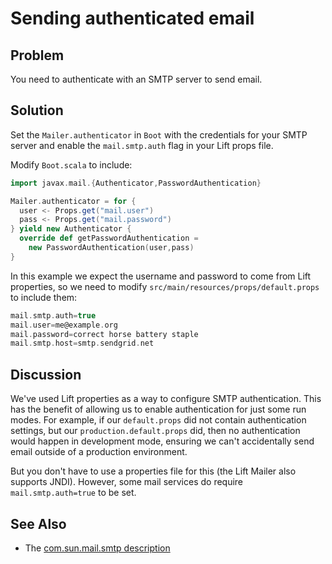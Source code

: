 Sending authenticated email
===========================

Problem
-------

You need to authenticate with an SMTP server to send email.

Solution
--------

Set the `Mailer.authenticator` in `Boot` with the credentials for your SMTP server and enable the `mail.smtp.auth` flag in your Lift props file.

Modify `Boot.scala` to include:

```scala
import javax.mail.{Authenticator,PasswordAuthentication}

Mailer.authenticator = for { 
  user <- Props.get("mail.user")
  pass <- Props.get("mail.password") 
} yield new Authenticator {
  override def getPasswordAuthentication = 
    new PasswordAuthentication(user,pass) 
}
```

In this example we expect the username and password to come from Lift properties, so we need to modify `src/main/resources/props/default.props` to include them:

```scala
mail.smtp.auth=true
mail.user=me@example.org
mail.password=correct horse battery staple
mail.smtp.host=smtp.sendgrid.net
```

Discussion
----------

We've used Lift properties as a way to configure SMTP authentication.  This has the benefit of allowing us to enable authentication for just some run modes.  For example, if our `default.props` did not contain authentication settings, but our `production.default.props` did, then no authentication would happen in development mode, ensuring we can't accidentally send email outside of a production environment.

But you don't have to use a properties file for this (the Lift Mailer also supports JNDI). However, some mail services do require `mail.smtp.auth=true` to be set.


See Also
--------

* The [com.sun.mail.smtp description](http://javamail.kenai.com/nonav/javadocs/com/sun/mail/smtp/package-summary.html)


